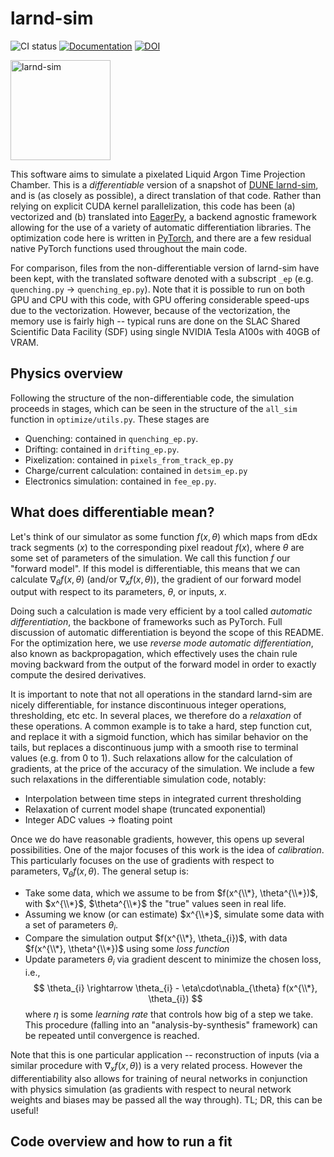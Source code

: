 # larnd-sim 
![CI status](https://github.com/DUNE/larnd-sim/workflows/CI/badge.svg)
[![Documentation](https://img.shields.io/badge/docs-online-success)](https://dune.github.io/larnd-sim)
[![DOI](https://zenodo.org/badge/DOI/10.5281/zenodo.4582721.svg)](https://doi.org/10.5281/zenodo.4582721)

<img alt="larnd-sim" src="docs/logo.png" height="160">

This software aims to simulate a pixelated Liquid Argon Time Projection Chamber. This is a _differentiable_ version of a snapshot of 
[DUNE larnd-sim](https://github.com/DUNE/larnd-sim), and is (as closely as possible), a direct translation of that code. Rather 
than relying on explicit CUDA kernel parallelization, this code has been (a) vectorized and (b) translated into [EagerPy](https://github.com/jonasrauber/eagerpy), 
a backend agnostic framework allowing for the use of a variety of automatic differentiation libraries. The optimization code here is written in 
[PyTorch](https://pytorch.org/), and there are a few residual native PyTorch functions used throughout the main code.

For comparison, files from the non-differentiable version of larnd-sim have been kept, with the translated software denoted with a subscript 
`_ep` (e.g. `quenching.py` -> `quenching_ep.py`). Note that it is possible to run on both GPU and CPU with this code, with GPU offering 
considerable speed-ups due to the vectorization. However, because of the vectorization, the memory use is fairly high -- typical runs are 
done on the SLAC Shared Scientific Data Facility (SDF) using single NVIDIA Tesla A100s with 40GB of VRAM.

## Physics overview
Following the structure of the non-differentiable code, the simulation proceeds in stages, which can be seen in the structure 
of the `all_sim` function in `optimize/utils.py`. These stages are
- Quenching: contained in `quenching_ep.py`. 
- Drifting: contained in `drifting_ep.py`.
- Pixelization: contained in `pixels_from_track_ep.py`
- Charge/current calculation: contained in `detsim_ep.py`
- Electronics simulation: contained in `fee_ep.py`.

## What does differentiable mean?
Let's think of our simulator as some function $f(x,\theta)$ which maps from dEdx track segments ($x$) to the corresponding 
pixel readout $f(x)$, where $\theta$ are some set of parameters of the simulation. We call this function $f$ our "forward model". 
If this model is differentiable, this means that we can calculate $\nabla_{\theta} f(x, \theta)$ (and/or $\nabla_{x} f(x, \theta)$), 
the gradient of our forward model output with respect to its parameters, $\theta$, or inputs, $x$.

Doing such a calculation is made very efficient by a tool called _automatic differentiation_, the backbone of frameworks such as 
PyTorch. Full discussion of automatic differentiation is beyond the scope of this README. For the optimization here, we use 
_reverse mode automatic differentiation_, also known as backpropagation, which effectively uses the chain rule moving backward 
from the output of the forward model in order to exactly compute the desired derivatives.

It is important to note that not all operations in the standard larnd-sim are nicely differentiable, for instance discontinuous integer 
operations, thresholding, etc etc. In several places, we therefore do a _relaxation_ of these operations. A common example is to take a 
hard, step function cut, and replace it with a sigmoid function, which has similar behavior on the tails, but replaces a discontinuous jump 
with a smooth rise to terminal values (e.g. from 0 to 1). Such relaxations allow for the calculation of gradients, at the price of the accuracy 
of the simulation. We include a few such relaxations in the differentiable simulation code, notably:
- Interpolation between time steps in integrated current thresholding
- Relaxation of current model shape (truncated exponential)
- Integer ADC values -> floating point

Once we do have reasonable gradients, however, this opens up several possibilities. One of the major focuses of this work is the idea of 
_calibration_. This particularly focuses on the use of gradients with respect to parameters, $\nabla_{\theta} f(x, \theta)$. The general 
setup is:
- Take some data, which we assume to be from $f(x^{\\*}, \theta^{\\*})$, with $x^{\\*}$, $\theta^{\\*}$ the "true" values seen in real life.
- Assuming we know (or can estimate) $x^{\\*}$, simulate some data with a set of parameters $\theta_{i}$.
- Compare the simulation output $f(x^{\\*}, \theta_{i})$, with data $f(x^{\\*}, \theta^{\\*})$ using some _loss function_
- Update parameters $\theta_{i}$ via gradient descent to minimize the chosen loss, i.e.,
$$
\theta_{i} \rightarrow \theta_{i} - \eta\cdot\nabla_{\theta} f(x^{\\*}, \theta_{i})
$$
where $\eta$ is some _learning rate_ that controls how big of a step we take. This procedure (falling into an "analysis-by-synthesis" framework)
can be repeated until convergence is reached.

Note that this is one particular application -- reconstruction of inputs (via a similar procedure with $\nabla_{x} f(x, \theta)$) is a very related 
process. However the differentiability also allows for training of neural networks in conjunction with physics simulation (as gradients with respect 
to neural network weights and biases may be passed all the way through). TL; DR, this can be useful!

## Code overview and how to run a fit


